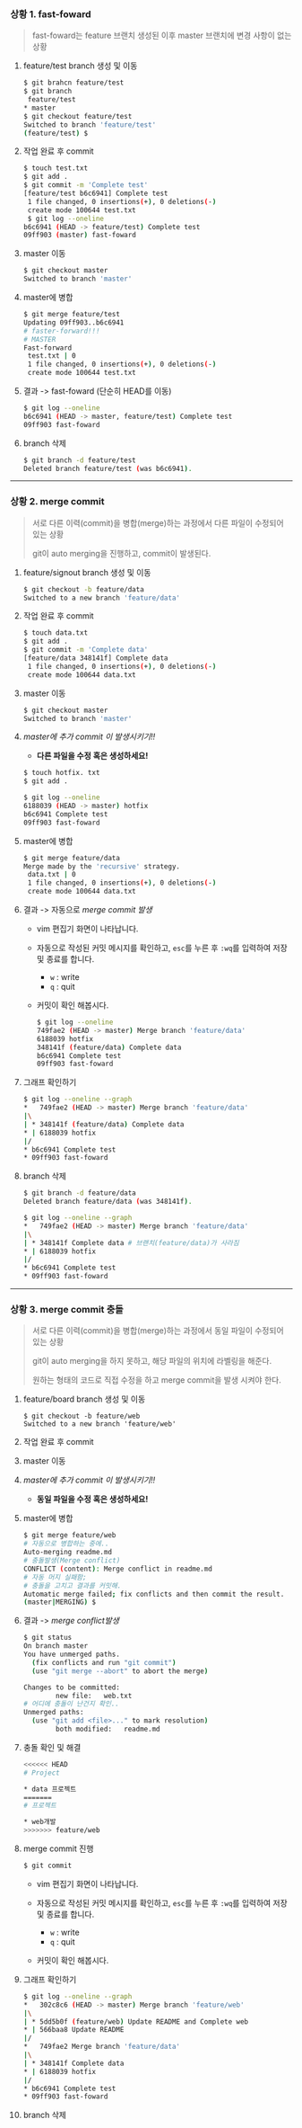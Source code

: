 ### 상황 1. fast-foward

> fast-foward는 feature 브랜치 생성된 이후 master 브랜치에 변경 사항이 없는 상황

1. feature/test branch 생성 및 이동

   ```bash
   $ git brahcn feature/test
   $ git branch
   	feature/test
   * master
   $ git checkout feature/test
   Switched to branch 'feature/test'
   (feature/test) $
   ```

   

2. 작업 완료 후 commit

   ```bash
   $ touch test.txt
   $ git add .
   $ git commit -m 'Complete test'
   [feature/test b6c6941] Complete test
    1 file changed, 0 insertions(+), 0 deletions(-)
    create mode 100644 test.txt
    $ git log --oneline
   b6c6941 (HEAD -> feature/test) Complete test
   09ff903 (master) fast-foward
   ```
   
   


3. master 이동

   ```bash
   $ git checkout master
   Switched to branch 'master'
   ```
   
   


4. master에 병합

   ```bash
   $ git merge feature/test
   Updating 09ff903..b6c6941
   # faster-forward!!!
   # MASTER
   Fast-forward
    test.txt | 0
    1 file changed, 0 insertions(+), 0 deletions(-)
    create mode 100644 test.txt
   ```
   
   


5. 결과 -> fast-foward (단순히 HEAD를 이동)

   ```bash
   $ git log --oneline
   b6c6941 (HEAD -> master, feature/test) Complete test
   09ff903 fast-foward
   ```

   

6. branch 삭제

   ```bash
   $ git branch -d feature/test
   Deleted branch feature/test (was b6c6941).
   ```
   
   

---

### 상황 2. merge commit

> 서로 다른 이력(commit)을 병합(merge)하는 과정에서 다른 파일이 수정되어 있는 상황
>
> git이 auto merging을 진행하고, commit이 발생된다.

1. feature/signout branch 생성 및 이동

   ```bash
   $ git checkout -b feature/data
   Switched to a new branch 'feature/data'
   ```

   

2. 작업 완료 후 commit

   ```bash
   $ touch data.txt
   $ git add .
   $ git commit -m 'Complete data'
   [feature/data 348141f] Complete data
    1 file changed, 0 insertions(+), 0 deletions(-)
    create mode 100644 data.txt
   ```

   

3. master 이동

   ```bash
   $ git checkout master
   Switched to branch 'master'
   ```

   

4. *master에 추가 commit 이 발생시키기!!*

   * **다른 파일을 수정 혹은 생성하세요!**

   ```bash
   $ touch hotfix. txt
   $ git add .
   
   $ git log --oneline
   6188039 (HEAD -> master) hotfix
   b6c6941 Complete test
   09ff903 fast-foward
   ```

   

5. master에 병합

   ```bash
   $ git merge feature/data
   Merge made by the 'recursive' strategy.
    data.txt | 0
    1 file changed, 0 insertions(+), 0 deletions(-)
    create mode 100644 data.txt
   ```

   

6. 결과 -> 자동으로 *merge commit 발생*

   * vim 편집기 화면이 나타납니다.

   * 자동으로 작성된 커밋 메시지를 확인하고, `esc`를 누른 후 `:wq`를 입력하여 저장 및 종료를 합니다.
      * `w` : write
      * `q` : quit
      
   * 커밋이  확인 해봅시다.

      ```bash
      $ git log --oneline
      749fae2 (HEAD -> master) Merge branch 'feature/data'
      6188039 hotfix
      348141f (feature/data) Complete data
      b6c6941 Complete test
      09ff903 fast-foward
      ```

      

7. 그래프 확인하기

   ```bash
   $ git log --oneline --graph
   *   749fae2 (HEAD -> master) Merge branch 'feature/data'
   |\
   | * 348141f (feature/data) Complete data
   * | 6188039 hotfix
   |/
   * b6c6941 Complete test
   * 09ff903 fast-foward
   ```

   

8. branch 삭제

   ```bash
   $ git branch -d feature/data
   Deleted branch feature/data (was 348141f).
   ```
   
   ```bash
   $ git log --oneline --graph
   *   749fae2 (HEAD -> master) Merge branch 'feature/data'
   |\
   | * 348141f Complete data # 브랜치(feature/data)가 사라짐
   * | 6188039 hotfix
   |/
   * b6c6941 Complete test
   * 09ff903 fast-foward
   ```
   
   

---

### 상황 3. merge commit 충돌

> 서로 다른 이력(commit)을 병합(merge)하는 과정에서 동일 파일이 수정되어 있는 상황
>
> git이 auto merging을 하지 못하고, 해당 파일의 위치에 라벨링을 해준다.
>
> 원하는 형태의 코드로 직접 수정을 하고 merge commit을 발생 시켜야 한다.

1. feature/board branch 생성 및 이동

   ```ㅠㅁ노
   $ git checkout -b feature/web
   Switched to a new branch 'feature/web'
   ```

   

2. 작업 완료 후 commit

   


3. master 이동

   


4. *master에 추가 commit 이 발생시키기!!*

   * **동일 파일을 수정 혹은 생성하세요!**
   

   
5. master에 병합

   ```bash
   $ git merge feature/web
   # 자동으로 병합하는 중에..
   Auto-merging readme.md
   # 충돌발생(Merge conflict)
   CONFLICT (content): Merge conflict in readme.md
   # 자동 머지 실패함;
   # 충돌을 고치고 결과를 커밋해.
   Automatic merge failed; fix conflicts and then commit the result.
   (master|MERGING) $
   ```
   
   


6. 결과 -> *merge conflict발생*

   ```bash
   $ git status
   On branch master
   You have unmerged paths.
     (fix conflicts and run "git commit")
     (use "git merge --abort" to abort the merge)
   
   Changes to be committed:
           new file:   web.txt
   # 어디에 충돌이 난건지 확인..
   Unmerged paths:
     (use "git add <file>..." to mark resolution)
           both modified:   readme.md
   ```
   
   


7. 충돌 확인 및 해결

   ```bash
   <<<<<< HEAD
   # Project
   
   * data 프로젝트
   =======
   # 프로젝트
   
   * web개발
   >>>>>>> feature/web
   ```
   
   


8. merge commit 진행

    ```bash
    $ git commit
    ```

   * vim 편집기 화면이 나타납니다.
   
   * 자동으로 작성된 커밋 메시지를 확인하고, `esc`를 누른 후 `:wq`를 입력하여 저장 및 종료를 합니다.
      * `w` : write
      * `q` : quit
      
   * 커밋이  확인 해봅시다.
   
9. 그래프 확인하기

    ```bash
   $ git log --oneline --graph
   *   302c8c6 (HEAD -> master) Merge branch 'feature/web'
   |\
   | * 5dd5b0f (feature/web) Update README and Complete web
   * | 566baa8 Update README
   |/
   *   749fae2 Merge branch 'feature/data'
   |\
   | * 348141f Complete data
   * | 6188039 hotfix
   |/
   * b6c6941 Complete test
   * 09ff903 fast-foward
    ```
   
   


10. branch 삭제

    
